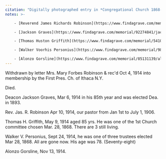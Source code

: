 ```yaml
---
citation: "Digitally photographed entry in *Congregational Church 1868-1933 Minutes of Meetings and Membership*, used with permission from Caroline Valley Community Church."
notes: >-

    - [Reverend James Richards Robinson](https://www.findagrave.com/memorial/11391729/james-richards-robinson) (10 Jan 1846 to 10 Apr 1914, Brookton NY) married [Mary Lydia (Forbes) Robinson](https://www.findagrave.com/memorial/11391833/mary-lydia-robinson) (20 Sep 1846 to 22 Dec 1932 ). 

    - [Jackson Graves](https://www.findagrave.com/memorial/92274841/jackson-graves) (1829 to 06 Mar 1914).

    - [Thomas Huston Griffith](https://www.findagrave.com/memorial/54101439/gri) (08 Feb 1828 to 09 May 1914).

    - [Walker Voorhis Personius](https://www.findagrave.com/memorial/98386104/walker-voorhis-personius) (1836 to 24 Sept 1914).

    - [Alonzo Gorsline](https://www.findagrave.com/memorial/85131139/alonzo-gorsline) (07 Mar 1840 to 13 Nov 1914).
---
```


Withdrawn by letter Mrs. Mary Forbes Robinson & rec'd Oct 4, 1914 into membership by the First Pres. Ch. of Ithaca N.Y.

Died.

Deacon Jackson Graves, Mar 6, 1914 in his 85th year and was elected Dea. in 1893.

Rev. Jas. R. Robinson Apr 10, 1914, our pastor from Jan 1st to July 1, 1906.

Thomas H. Griffith, May 9, 1914 aged 85 yrs. He was one of the 1st Church committee chosen Mar. 28, 1868. There are 3 still living.

Walker V. Personius, Sept 24, 1914, he was one of three trustees elected Mar 28, 1868. All are gone now. His age was 78. (Seventy-eight)

Alonzo Gorsline, Nov 13, 1914.




